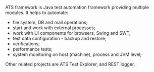 ATS framework is Java test automation framework providing multiple modules. It helps to automate:
- file system, DB and mail operations;
- start and work with external processes;
- work with UI components for browsers, Swing and SWT;
- test data configuration - backup and restore;
- verifications;
- performance tests;
- system monitoring on host (machine), process and JVM level;

Other related projects are ATS Test Explorer, and REST logger.
